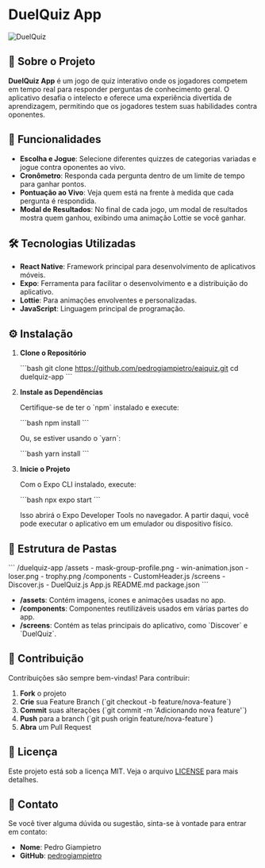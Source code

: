 # DuelQuiz App

![DuelQuiz](./github/app-screenshot.png)

## 🎉 Sobre o Projeto

**DuelQuiz App** é um jogo de quiz interativo onde os jogadores competem em tempo real para responder perguntas de conhecimento geral. O aplicativo desafia o intelecto e oferece uma experiência divertida de aprendizagem, permitindo que os jogadores testem suas habilidades contra oponentes.

## 🚀 Funcionalidades

- **Escolha e Jogue**: Selecione diferentes quizzes de categorias variadas e jogue contra oponentes ao vivo.
- **Cronômetro**: Responda cada pergunta dentro de um limite de tempo para ganhar pontos.
- **Pontuação ao Vivo**: Veja quem está na frente à medida que cada pergunta é respondida.
- **Modal de Resultados**: No final de cada jogo, um modal de resultados mostra quem ganhou, exibindo uma animação Lottie se você ganhar.

<!-- ## 📸 Capturas de Tela

![Quiz Screen](./assets/quiz-screen.png)
![Result Modal](./assets/result-modal.png) -->

## 🛠️ Tecnologias Utilizadas

- **React Native**: Framework principal para desenvolvimento de aplicativos móveis.
- **Expo**: Ferramenta para facilitar o desenvolvimento e a distribuição do aplicativo.
- **Lottie**: Para animações envolventes e personalizadas.
- **JavaScript**: Linguagem principal de programação.

## ⚙️ Instalação

1. **Clone o Repositório**

   \`\`\`bash
   git clone https://github.com/pedrogiampietro/eaiquiz.git
   cd duelquiz-app
   \`\`\`

2. **Instale as Dependências**

   Certifique-se de ter o \`npm\` instalado e execute:

   \`\`\`bash
   npm install
   \`\`\`

   Ou, se estiver usando o \`yarn\`:

   \`\`\`bash
   yarn install
   \`\`\`

3. **Inicie o Projeto**

   Com o Expo CLI instalado, execute:

   \`\`\`bash
   npx expo start
   \`\`\`

   Isso abrirá o Expo Developer Tools no navegador. A partir daqui, você pode executar o aplicativo em um emulador ou dispositivo físico.

## 📂 Estrutura de Pastas

\`\`\`
/duelquiz-app
/assets - mask-group-profile.png - win-animation.json - loser.png - trophy.png
/components - CustomHeader.js
/screens - Discover.js - DuelQuiz.js
App.js
README.md
package.json
\`\`\`

- **/assets**: Contém imagens, ícones e animações usadas no app.
- **/components**: Componentes reutilizáveis usados em várias partes do app.
- **/screens**: Contém as telas principais do aplicativo, como \`Discover\` e \`DuelQuiz\`.

## 🤝 Contribuição

Contribuições são sempre bem-vindas! Para contribuir:

1. **Fork** o projeto
2. **Crie** sua Feature Branch (\`git checkout -b feature/nova-feature\`)
3. **Commit** suas alterações (\`git commit -m 'Adicionando nova feature'\`)
4. **Push** para a branch (\`git push origin feature/nova-feature\`)
5. **Abra** um Pull Request

## 📝 Licença

Este projeto está sob a licença MIT. Veja o arquivo [LICENSE](LICENSE) para mais detalhes.

## 📧 Contato

Se você tiver alguma dúvida ou sugestão, sinta-se à vontade para entrar em contato:

- **Nome**: Pedro Giampietro
- **GitHub**: [pedrogiampietro](https://github.com/pedrogiampietro)
